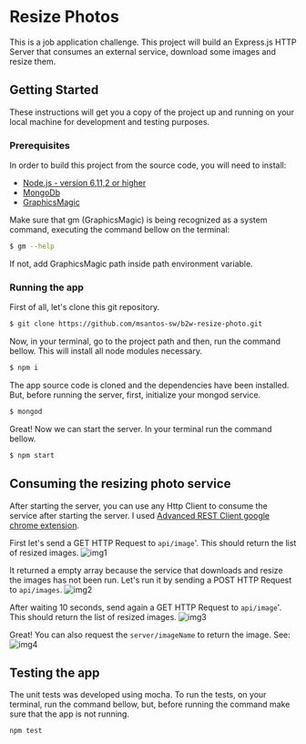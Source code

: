 # Resize Photos
This is a job application challenge. This project will build an Express.js HTTP Server that consumes an external service, download some images and resize them.

## Getting Started
These instructions will get you a copy of the project up and running on your local machine for development and testing purposes.

### Prerequisites
In order to build this project from the source code, you will need to install:
  * [Node.js - version 6,11,2 or higher](https://nodejs.org/en/)
  * [MongoDb](https://docs.mongodb.com/manual/installation/)
  * [GraphicsMagic](http://www.graphicsmagick.org/)

Make sure that gm (GraphicsMagic) is being recognized as a system command, executing the command bellow on the terminal:

```bash
$ gm --help
```

If not, add GraphicsMagic path inside path environment variable.

### Running the app

First of all, let's clone this git repository.
```bash
$ git clone https://github.com/msantos-sw/b2w-resize-photo.git
```

Now, in your terminal, go to the project path and then, run the command bellow. This will install all node modules necessary.
```bash
$ npm i
```

The app source code is cloned and the dependencies have been installed. But, before running the server, first, initialize your mongod service.
```bash
$ mongod
```

Great! Now we can start the server. In your terminal run the command bellow.
```bash
$ npm start
```

## Consuming the resizing photo service
After starting the server, you can use any Http Client to consume the service after starting the server. I used [Advanced REST Client google chrome extension](https://chrome.google.com/webstore/detail/advanced-rest-client/hgmloofddffdnphfgcellkdfbfbjeloo).

First let's send a GET HTTP Request to `api/image`'. This should return the list of resized images.
![img1](https://user-images.githubusercontent.com/23347207/29290756-a3af2c68-8117-11e7-9a37-667ba453d816.png)

It returned a empty array because the service that downloads and resize the images has not been run. Let's run it by sending a POST HTTP Request to `api/images`.
![img2](https://user-images.githubusercontent.com/23347207/29290758-a749f6dc-8117-11e7-8ddf-a73bde697edf.png)

After waiting 10 seconds, send again a GET HTTP Request to `api/image`'. This should return the list of resized images.
![img3](https://user-images.githubusercontent.com/23347207/29290760-a9a3039c-8117-11e7-966e-937e57c0bb7a.png)

Great! You can also request the `server/imageName` to return the image. See:
![img4](https://user-images.githubusercontent.com/23347207/29290765-abd8004a-8117-11e7-841d-6b245f7da7ce.png)

## Testing the app
The unit tests was developed using mocha. To run the tests, on your terminal, run the command bellow, but, before running the command make sure that the app is not running.
```
npm test
```
